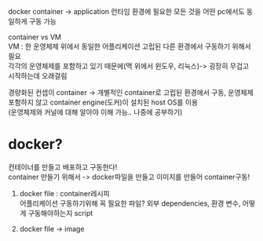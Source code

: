 docker container -> application 런타임 환경에 필요한 모든 것을 어떤 pc에서도 동일하게 구동 가능  

container vs VM  
VM : 한 운영체제 위에서 동일한 어플리케이션 고립된 다른 환경에서 구동하기 위해서 필요  
각각의 운영체제를 포함하고 있기 때문에(맥 위에서 윈도우, 리눅스)-> 굉장히 무겁고 시작하는데 오래걸림  

경량화된 컨셉이 container -> 개별적인 container로 고립된 환경에서 구동, 운영체제 포함하지 않고 container engine(도커)이 설치된 host OS를 이용  
(운영체제와 커널에 대해 알아야 이해 가능.. 나중에 공부하기)  

# docker?
컨테이너를 만들고 배포하고 구동한다!  
container 만들기 위해서 -> docker파일을 만들고 이미지를 만들어 container구동!  

1. docker file : container레시피  
어플리케이션 구동하기위해 꼭 필요한 파일? 외부 dependencies, 환경 변수, 어떻게 구동해야하는지 script  

2. docker file -> image  

